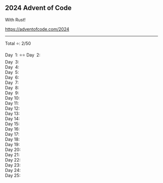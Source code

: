 
## 2024 Advent of Code

With Rust!

https://adventofcode.com/2024

****

Total ⭐: 2/50

Day &emsp14;1: ⭐⭐ 
Day &emsp14;2:  
Day &emsp14;3:  
Day &emsp14;4:  
Day &emsp14;5:  
Day &emsp14;6:  
Day &emsp14;7:  
Day &emsp14;8:  
Day &emsp14;9:  
Day 10:  
Day 11:  
Day 12:  
Day 13:  
Day 14:  
Day 15:  
Day 16:  
Day 17:  
Day 18:  
Day 19:  
Day 20:  
Day 21:  
Day 22:  
Day 23:  
Day 24:  
Day 25:  
